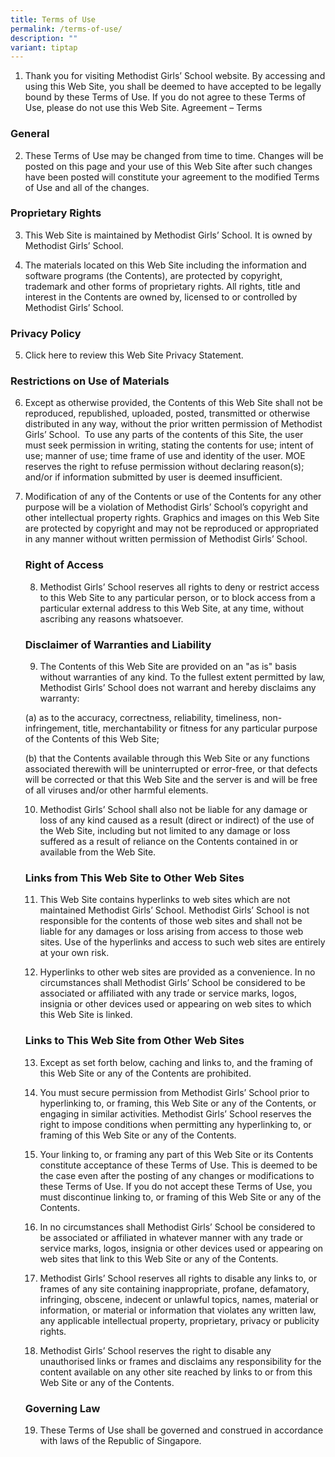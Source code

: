 ```yaml
---
title: Terms of Use
permalink: /terms-of-use/
description: ""
variant: tiptap
---
```

<ol data-tight="true" class="tight">
<li>
<p>Thank you for visiting Methodist Girls’ School website. By accessing and
using this Web Site, you shall be deemed to have accepted to be legally
bound by these Terms of Use. If you do not agree to these Terms of Use,
please do not use this Web Site. Agreement – Terms</p>
</li>
</ol>
<h3>General</h3>
<ol start="2" data-tight="true" class="tight">
<li>
<p>These Terms of Use may be changed from time to time. Changes will be posted
on this page and your use of this Web Site after such changes have been
posted will constitute your agreement to the modified Terms of Use and
all of the changes.</p>
</li>
</ol>
<h3>Proprietary Rights </h3>
<ol start="3" data-tight="true" class="tight">
<li>
<p>This Web Site is maintained by Methodist Girls’ School. It is owned by
Methodist Girls’ School.</p>
</li>
<li>
<p>The materials located on this Web Site including the information and software
programs (the Contents), are protected by copyright, trademark and other
forms of proprietary rights. All rights, title and interest in the Contents
are owned by, licensed to or controlled by Methodist Girls’ School.</p>
</li>
</ol>
<h3>Privacy Policy </h3>
<ol start="5" data-tight="true" class="tight">
<li>
<p>Click here to review this Web Site Privacy Statement.</p>
</li>
</ol>
<h3>Restrictions on Use of Materials </h3>
<ol start="6" data-tight="true" class="tight">
<li>
<p>Except as otherwise provided, the Contents of this Web Site shall not
be reproduced, republished, uploaded, posted, transmitted or otherwise
distributed in any way, without the prior written permission of Methodist
Girls’ School.&nbsp; To use any parts of the contents of this Site, the
user must seek permission in writing, stating the contents for use; intent
of use; manner of use; time frame of use and identity of the user. MOE
reserves the right to refuse permission without declaring reason(s); and/or
if information submitted by user is deemed insufficient.</p>
</li>
<li>
<p>Modification of any of the Contents or use of the Contents for any other
purpose will be a violation of Methodist Girls’ School’s copyright and
other intellectual property rights. Graphics and images on this Web Site
are protected by copyright and may not be reproduced or appropriated in
any manner without written permission of Methodist Girls’ School.</p>
<p></p>
<h3>Right of Access</h3>
<ol start="8" data-tight="true" class="tight">
<li>
<p>Methodist Girls’ School reserves all rights to deny or restrict access
to this Web Site to any particular person, or to block access from a particular
external address to this Web Site, at any time, without ascribing any reasons
whatsoever.</p>
</li>
</ol>
<p></p>
<h3>Disclaimer of Warranties and Liability</h3>
<ol start="9" data-tight="true" class="tight">
<li>
<p>The Contents of this Web Site are provided on an "as is" basis without
warranties of any kind. To the fullest extent permitted by law, Methodist
Girls’ School does not warrant and hereby disclaims any warranty:</p>
</li>
</ol>
<p>(a) as to the accuracy, correctness, reliability, timeliness, non-infringement,
title, merchantability or fitness for any particular purpose of the Contents
of this Web Site;</p>
<p>(b) that the Contents available through this Web Site or any functions
associated therewith will be uninterrupted or error-free, or that defects
will be corrected or that this Web Site and the server is and will be free
of all viruses and/or other harmful elements.</p>
<ol start="10" data-tight="true" class="tight">
<li>
<p>Methodist Girls’ School shall also not be liable for any damage or loss
of any kind caused as a result (direct or indirect) of the use of the Web
Site, including but not limited to any damage or loss suffered as a result
of reliance on the Contents contained in or available from the Web Site.</p>
<p></p>
</li>
</ol>
<h3>Links from This Web Site to Other Web Sites</h3>
<ol start="11" data-tight="true" class="tight">
<li>
<p>This Web Site contains hyperlinks to web sites which are not maintained
Methodist Girls’ School. Methodist Girls’ School is not responsible for
the contents of those web sites and shall not be liable for any damages
or loss arising from access to those web sites. Use of the hyperlinks and
access to such web sites are entirely at your own risk.</p>
</li>
<li>
<p>Hyperlinks to other web sites are provided as a convenience. In no circumstances
shall Methodist Girls’ School be considered to be associated or affiliated
with any trade or service marks, logos, insignia or other devices used
or appearing on web sites to which this Web Site is linked.</p>
<p></p>
</li>
</ol>
<h3>Links to This Web Site from Other Web Sites</h3>
<ol start="13" data-tight="true" class="tight">
<li>
<p>Except as set forth below, caching and links to, and the framing of this
Web Site or any of the Contents are prohibited.</p>
</li>
<li>
<p>You must secure permission from Methodist Girls’ School prior to hyperlinking
to, or framing, this Web Site or any of the Contents, or engaging in similar
activities. Methodist Girls’ School reserves the right to impose conditions
when permitting any hyperlinking to, or framing of this Web Site or any
of the Contents.</p>
</li>
<li>
<p>Your linking to, or framing any part of this Web Site or its Contents
constitute acceptance of these Terms of Use. This is deemed to be the case
even after the posting of any changes or modifications to these Terms of
Use. If you do not accept these Terms of Use, you must discontinue linking
to, or framing of this Web Site or any of the Contents.</p>
</li>
<li>
<p>In no circumstances shall Methodist Girls’ School be considered to be
associated or affiliated in whatever manner with any trade or service marks,
logos, insignia or other devices used or appearing on web sites that link
to this Web Site or any of the Contents.</p>
</li>
<li>
<p>Methodist Girls’ School reserves all rights to disable any links to, or
frames of any site containing inappropriate, profane, defamatory, infringing,
obscene, indecent or unlawful topics, names, material or information, or
material or information that violates any written law, any applicable intellectual
property, proprietary, privacy or publicity rights.</p>
</li>
<li>
<p>Methodist Girls’ School reserves the right to disable any unauthorised
links or frames and disclaims any responsibility for the content available
on any other site reached by links to or from this Web Site or any of the
Contents.</p>
<p></p>
</li>
</ol>
<h3><strong>Governing Law</strong></h3>
<ol start="19" data-tight="true" class="tight">
<li>
<p>These Terms of Use shall be governed and construed in accordance with
laws of the Republic of Singapore.</p>
</li>
</ol>
</li>
</ol>
<p></p>